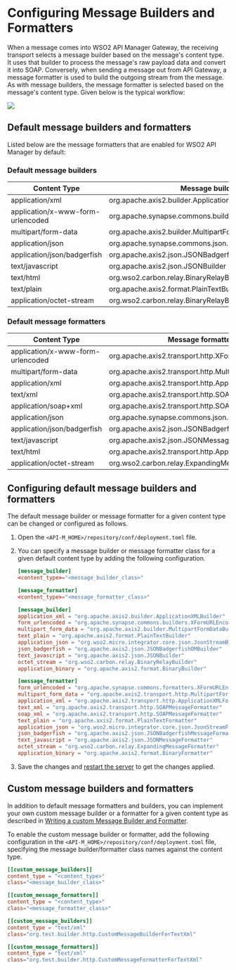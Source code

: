# Configuring Message Builders and Formatters

When a message comes into WSO2 API Manager Gateway, the receiving transport selects a message builder based on the message's content type. It uses that builder to process the message's raw payload data and convert it into SOAP. Conversely, when sending a message out from API Gateway, a message formatter is used to build the outgoing stream from the message. As with message builders, the message formatter is selected based on the message's content type. Given below is the typical workflow:

  [![]({{base_path}}/assets/img/setup-and-install/message-builders-formatters.png)]({{base_path}}/assets/img/setup-and-install/message-builders-formatters.png)
  
## Default message builders and formatters
Listed below are the message formatters that are enabled for WSO2 API Manager by default:

### Default message builders

<table>
<thead>
<tr class="header">
<th><b>Content Type</b></th>
<th><b>Message builder class</b></th>
</tr>
</thead>
<tbody>
<tr>
<td>application/xml</td>
<td>org.apache.axis2.builder.ApplicationXMLBuilder</td>
</tr>
<tr>
<td>application/x-www-form-urlencoded</td>
<td>org.apache.synapse.commons.builders.XFormURLEncodedBuilder</td>
</tr>
<tr>
<td>multipart/form-data</td>
<td>org.apache.axis2.builder.MultipartFormDataBuilder</td>
</tr>
<tr>
<td>application/json</td>
<td>org.apache.synapse.commons.json.JsonStreamBuilder</td>
</tr>
<tr>
<td>application/json/badgerfish</td>
<td>org.apache.axis2.json.JSONBadgerfishOMBuilder</td>
</tr>
<tr>
<td>text/javascript</td>
<td>org.apache.axis2.json.JSONBuilder</td>
</tr>
<tr>
<td>text/html</td>
<td>org.wso2.carbon.relay.BinaryRelayBuilder</td>
</tr>
<tr>
<td>text/plain</td>
<td>org.apache.axis2.format.PlainTextBuilder</td>
</tr>
<tr>
<td>application/octet-stream</td>
<td>org.wso2.carbon.relay.BinaryRelayBuilder</td>
</tr>
</tbody>
</table>

### Default message formatters

<table>
<thead>
<tr class="header">
<th><b>Content Type</b></th>
<th><b>Message formatter class</b></th>
</tr>
</thead>
<tbody>
<tr>
<td>application/x-www-form-urlencoded</td>
<td>org.apache.axis2.transport.http.XFormURLEncodedFormatter</td>
</tr>
<tr>
<td>multipart/form-data</td>
<td>org.apache.axis2.transport.http.MultipartFormDataFormatter</td>
</tr>
<tr>
<td>application/xml</td>
<td>org.apache.axis2.transport.http.ApplicationXMLFormatter</td>
</tr>
<tr>
<td>text/xml</td>
<td>org.apache.axis2.transport.http.SOAPMessageFormatter</td>
</tr>
<tr>
<td>application/soap+xml</td>
<td>org.apache.axis2.transport.http.SOAPMessageFormatter</td>
</tr>
<tr>
<td>application/json</td>
<td>org.apache.synapse.commons.json.JsonStreamFormatter</td>
</tr>
<tr>
<td>application/json/badgerfish</td>
<td>org.apache.axis2.json.JSONBadgerfishMessageFormatter</td>
</tr>
<tr>
<td>text/javascript</td>
<td>org.apache.axis2.json.JSONMessageFormatter</td>
</tr>
<tr>
<td>text/html</td>
<td>org.apache.axis2.transport.http.ApplicationXMLFormatter</td>
</tr>
<tr>
<td>application/octet-stream</td>
<td>org.wso2.carbon.relay.ExpandingMessageFormatter</td>
</tr>
</tbody>
</table>

## Configuring default message builders and formatters

The default message builder or message formatter for a given content type can be changed or configured as follows.

1. Open the `<API-M_HOME>/repository/conf/deployment.toml` file.

2. You can specify a message builder or message formatter class for a given default content type by adding the following configuration.

    ```toml tab='Format'
    [message_builder]
    <content_type>="<message_builder_class>"
    
    [message_formatter]
    <content_type>="<message_formatter_class>"    
    ```
    
    ```toml tab='Example'
    [message_builder]    
    application_xml = "org.apache.axis2.builder.ApplicationXMLBuilder"
    form_urlencoded = "org.apache.synapse.commons.builders.XFormURLEncodedBuilder"
    multipart_form_data = "org.apache.axis2.builder.MultipartFormDataBuilder"
    text_plain = "org.apache.axis2.format.PlainTextBuilder"
    application_json = "org.wso2.micro.integrator.core.json.JsonStreamBuilder"
    json_badgerfish = "org.apache.axis2.json.JSONBadgerfishOMBuilder"
    text_javascript = "org.apache.axis2.json.JSONBuilder"
    octet_stream = "org.wso2.carbon.relay.BinaryRelayBuilder"
    application_binary = "org.apache.axis2.format.BinaryBuilder"
    
    [message_formatter]
    form_urlencoded = "org.apache.synapse.commons.formatters.XFormURLEncodedFormatter"
    multipart_form_data = "org.apache.axis2.transport.http.MultipartFormDataFormatter"
    application_xml = "org.apache.axis2.transport.http.ApplicationXMLFormatter"
    text_xml = "org.apache.axis2.transport.http.SOAPMessageFormatter"
    soap_xml = "org.apache.axis2.transport.http.SOAPMessageFormatter"
    text_plain = "org.apache.axis2.format.PlainTextFormatter"
    application_json = "org.wso2.micro.integrator.core.json.JsonStreamFormatter"
    json_badgerfish = "org.apache.axis2.json.JSONBadgerfishMessageFormatter"
    text_javascript = "org.apache.axis2.json.JSONMessageFormatter"
    octet_stream = "org.wso2.carbon.relay.ExpandingMessageFormatter"
    application_binary = "org.apache.axis2.format.BinaryFormatter"
    ```

3. Save the changes and [restart the server]({{base_path}}/install-and-setup/installation-guide/running-the-product/#starting-the-server) to get the changes applied.


## Custom message builders and formatters

In addition to default message formatters and builders, you can implement your own custom message builder or a formatter for a given content type as described in [Writing a custom Message Builder and Formatter](https://ei.docs.wso2.com/en/latest/micro-integrator/setup/message_builders_formatters/message-builders-and-formatters/#writing-a-custom-message-builder-and-formatter).

To enable the custom message builder or formatter, add the following configuration in the `<API-M_HOME>/repository/conf/deployment.toml` file, specifying the message builder/formatter class names against the content type.

```toml tab='Format'
[[custom_message_builders]]
content_type = "<content_type>"
class="<message_builder_class>"

[[custom_message_formatters]]
content_type = "<content_type>"
class="<message_formatter_class>"
```

```toml tab='Example'
[[custom_message_builders]]
content_type = "text/xml"
class="org.test.builder.http.CustomMessageBuilderForTextXml"

[[custom_message_formatters]]
content_type = "text/xml"
class="org.test.builder.http.CustomMessageFormatterForTextXml"
```
